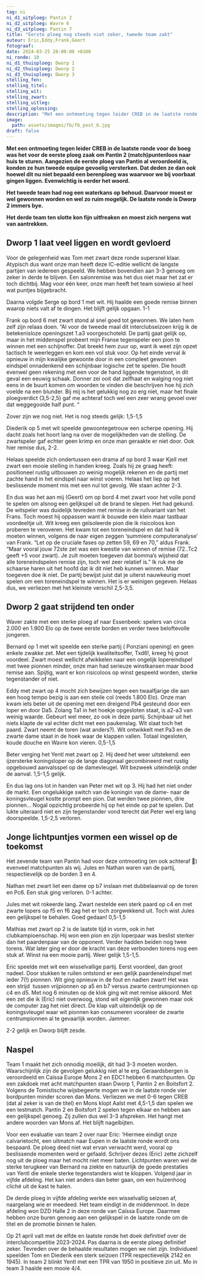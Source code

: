 ```yaml
---
tag: ni
ni_d1_uitploeg: Pantin 2
ni_d2_uitploeg: Wavre 6
ni_d3_uitploeg: Pantin 7
title: "Eerste ploeg nog steeds niet zeker, tweede team zakt"
auteur: Eric,Eddy,Frank,Geert
fotograaf: 
date: 2024-03-25 20:00:00 +0100
ni_ronde: 10
ni_d1_thuisploeg: Dworp 1
ni_d2_thuisploeg: Dworp 2
ni_d3_thuisploeg: Dworp 3
stelling_fen:
stelling_titel:
stelling_wit:
stelling_zwart:
stelling_uitleg:
stelling_oplossing:
description: "Met een ontmoeting tegen leider CREB in de laatste ronde voor de boeg was het voor de eerste ploeg zaak om Pantin 2 (match)puntenloos naar huis te sturen."
image:
  path: assets/images/fb/fb_post_6.jpg
draft: false
---
```

**Met een ontmoeting tegen leider CREB in de laatste ronde voor de boeg was het voor de eerste ploeg zaak om Pantin 2 (match)puntenloos naar huis te sturen. Aangezien de eerste ploeg van Pantin al veroordeeld is, konden ze hun tweede equipe gevoelig versterken. Dat deden ze dan ook hoewel dit nu niet bepaald een berenploeg was waarvoor we bij voorbaat gingen liggen. Evenwichtig is eerder het woord.**<!--more-->

**Het tweede team had nog een waterkans op behoud. Daarvoor moest er wel gewonnen worden en wel zo ruim mogelijk. De laatste ronde is Dworp 2 immers bye.**

**Het derde team ten slotte kon fijn uitfreaken en moest zich nergens wat van aantrekken.**

## Dworp 1 laat veel liggen en wordt gevloerd

Voor de gelegenheid was Tom met zwart deze ronde supersnel klaar. Atypisch dus want onze man heeft deze IC-editie wellicht de langste partijen van iedereen gespeeld. We hebben bovendien aan 3-3 genoeg om zeker in derde te blijven. Een salonremise was het dus niet maar het zat er toch dichtbij. Mag voor één keer, onze man heeft het team sowieso al heel wat puntjes bijgebracht.

Daarna volgde Serge op bord 1 met wit. Hij haalde een goede remise binnen waarop niets valt af te dingen.  Het blijft gelijk opgaan.  1-1

Frank op bord 6 met zwart stond al snel goed tot gewonnen. We laten hem zelf zijn relaas doen. “Al voor de tweede maal dit interclubseizoen krijg ik de betekenisloze openingszet 1.a3 voorgeschoteld. De partij gaat gelijk op, maar in het middenspel probeert mijn Franse tegenspeler een pion te winnen met een schijnoffer. Dat breekt hem zuur op, want ik weet zijn opzet tactisch te weerleggen en kom een vol stuk voor. Op het einde verval ik opnieuw in mijn kwalijke gewoonte door in een compleet gewonnen eindspel onnadenkend een schijnbaar logische zet te spelen. Die houdt evenwel geen rekening met een voor de hand liggende tegenstoot, in dit geval een eeuwig schaak. Donner zei ooit dat zelfhaat en walging nog niet eens in de buurt komen om woorden te vinden die beschrijven hoe hij zich voelde na een blunder. Bij mij is het gelukkig nog zo erg niet, maar het finale ploegverdict (3,5-2,5) gaf me achteraf toch wel een zeer wrang gevoel over dat weggegooide half punt. “

Zover zijn we nog niet. Het is nog steeds gelijk: 1,5-1,5

Diederik op 5 met wit speelde gewoontegetrouw een scherpe opening. Hij dacht zoals het hoort lang na over de mogelijkheden van de stelling. De zwartspeler gaf echter geen krimp en onze man geraakte er niet door. Ook hier remise dus, 2-2.

Helaas speelde zich ondertussen een drama af op bord 3 waar Kjell met zwart een mooie stelling in handen kreeg. Zoals hij ze graag heeft: positioneel rustig uitbouwen zo weinig mogelijk rekenen en de partij met zachte hand in het eindspel naar winst voeren. Helaas het liep op het beslissende moment mis met een nul tot gevolg. We staan achter 2-3.

En dus was het aan mij (Geert) om op bord 4 met zwart voor het volle pond te spelen om alsnog een gelijkspel uit de brand te slepen. Het had gekund. De witspeler was duidelijk tevreden met remise in de ruilvariant van het Frans. Toch moest hij oppassen want ik bouwde een klein maar tastbaar voordeeltje uit. Wit kreeg een geïsoleerde pion die ik risicoloos kon proberen te veroveren. Het kwam tot een toreneindspel en dat had ik moeten winnen, volgens de naar eigen zeggen ‘summiere computeranalyse’ van Frank. “Let op de cruciale fases op zetten 59, 69 en 70,” aldus Frank. “Maar vooral jouw 72ste zet was een kwestie van winnen of remise (72..Tc2 geeft +5 voor zwart). Je zult moeten toegeven dat bomma’s wijsheid dat alle toreneindspelen remise zijn, toch wel zeer relatief is.” Ik ruk me de schaarse haren uit het hoofd dat ik dit niet heb kunnen winnen. Maar toegeven doe ik niet. De partij bewijst juist dat je uiterst nauwkeurig moet spelen om een toreneindspel te winnen. Het is er weinigen gegeven. Helaas dus, we verliezen met het kleinste verschil 2,5-3,5.

## Dworp 2 gaat strijdend ten onder

Waver zakte met een sterke ploeg af naar Essenbeek: spelers van circa 2.000 en 1.900 Elo op de twee eerste borden en verder twee beloftevolle jongeren.

Bernard op 1 met wit speelde een sterke partij ( Ponziani opening) en geen enkele zwakke zet. Met een tijdelijk kwaliteitsoffer, Txd6!, kreeg hij groot voordeel. Zwart moest wellicht afwikkelen naar een ongelijk lopereindspel met twee pionnen minder, onze man had serieuze winstkansen maar bood remise aan. Spijtig, want er kon risicoloos op winst gespeeld worden, sterke tegenstander of niet.

​​​​​Eddy met zwart op 4 mocht zich bewijzen tegen een twaalfjarige die aan een hoog tempo bezig is aan een steile col (reeds 1.800 Elo). Onze man kwam iets beter uit de opening met een dreigend Pb4 gesteund door een loper en door Da5. Zolang Ta1 in het hoekje opgesloten staat, is a2-a3 van weinig waarde. Gebeurt wel meer, zo ook in deze partij. Schijnbaar uit het niets klapte de val echter dicht met een paukenslag. Wit slaat toch het paard. Zwart neemt de toren (wat anders?). Wit ontwikkelt met Pa3 en de zwarte dame staat in de hoek waar de klappen vallen. Totaal ingesloten, koude douche en Wavre kon vieren. 0,5-1,5

Beter verging het Yentl met zwart op 2. Hij deed het weer uitstekend: een ijzersterke koningsloper op de lange diagonaal gecombineerd met rustig opgebouwd aanvalsspel op de damevleugel. Wit bezweek uiteindelijk onder de aanval. 1,5-1,5 gelijk.

En dus lag ons lot in handen van Peter met wit op 3. Hij had het niet onder de markt. Een ongelukkige switch van de koningin van de dame- naar de koningsvleugel kostte prompt een pion. Dat werden twee pionnen, drie pionnen... Nogal opzichtig probeerde hij op het einde op pat te spelen. Dat lukte uiteraard niet en zijn tegenstander vond terecht dat Peter wel erg lang doorspeelde. 1,5-2,5 verloren.

## Jonge lichtpuntjes vormen een wissel op de toekomst

Het zevende team van Pantin had voor deze ontmoeting (en ook achteraf ) evenveel  matchpunten als wij. Jules en Nathan waren van de partij, respectievelijk op de borden 3 en 4.

Nathan met zwart liet een dame op b7 inslaan met dubbelaanval op de toren en Pc6. Een stuk ging verloren. 0-1 achter.

Jules met wit rokeerde lang. Zwart nestelde een sterk paard op c4 en met zwarte lopers op f5 en f6 zag het er toch zorgwekkend uit. Toch wist Jules een gelijkspel te behalen. Goed gedaan! 0,5-1,5

Mathias met zwart op 2 is de laatste tijd in vorm, ook in het clubkampioenschap. Hij won een pion en zijn loperpaar was beslist sterker dan het paardenpaar van de opponent. Verder hadden beiden nog twee torens. Wat later ging er door de kracht van deze verbonden torens nog een stuk af. Winst na een mooie partij. Weer gelijk 1,5-1,5.

Eric speelde met wit een wisselvallige partij. Eerst voordeel, dan groot nadeel. Door stukken te ruilen ontstond er een gelijk paardeneindspel met ieder 7(!) pionnen. Wit ging opnieuw in de fout en nadien zwart! Het was een strijd  tussen vrijpionnen op a5 en b7 versus zwarte centrumpionnen op c4 en d5. Met nog 6 minuten op de klok ging wit met remise akkoord. Met een zet die ik (Eric) niet overwoog, stond wit eigenlijk gewonnen maar ook de computer zag het niet direct. De klap valt uiteindelijk op de koningsvleugel waar wit pionnen kan consumeren vooraleer de zwarte centrumpionnen al te gevaarlijk worden. Jammer.

2-2 gelijk en Dworp blijft zesde.

## Naspel

Team 1 maakt het zich onnodig moeilijk, dit had 3-3 moeten worden. Waarschijnlijk zijn de gevolgen gelukkig niet al te erg. Geraardsbergen is veroordeeld en Caïssa Europe Mons 2 en EDC1 hebben 6 matchpunten. Op een zakdoek met acht matchpunten staan Dworp 1, Pantin 2 en Boitsfort 2. Volgens de Tomistische wijsbegeerte mogen we in de laatste ronde vier bordpunten minder scoren dan Mons. Verliezen we met 0-6 tegen CREB (dat al zeker is van de titel) en Mons klopt Aalst met 4,5-1,5 dan spelen we een testmatch. Pantin 2 en Boitsfort 2 spelen tegen elkaar en hebben aan een gelijkspel genoeg. Zij zullen dus wel 3-3 afspreken. Het hangt met andere woorden van Mons af. Het blijft nagelbijten.

Voor een evaluatie van team 2 over naar Eric: ‘Hiermee eindigt onze calvarietocht, een uitmatch naar Eupen in de laatste ronde wordt ons bespaard. De ploeg deed niet wat ervan verwacht werd, vooral op beslissende momenten werd er gefaald. Schrijver dezes (Eric) zette zichzelf nog uit de ploeg maar het mocht niet meer baten. Lichtpunten waren wel de sterke terugkeer van Bernard na ziekte en natuurlijk de goede prestaties van Yentl die enkele sterke tegenstanders wist te kloppen. Volgend jaar in vijfde afdeling. Het kan niet anders dan beter gaan, om een huizenhoog cliché uit de kast te halen.

De derde ploeg in vijfde afdeling werkte een wisselvallig seizoen af, naargelang wie er meedeed. Het team eindigt in de middenmoot. In deze afdeling won DZD Halle 2 in deze ronde van Caïssa Europe. Daarmee hebben onze buren genoeg aan een gelijkspel in de laatste ronde om de titel en de promotie binnen te halen.

Op 21 april valt met de elfde en laatste ronde het doek definitief over de interclubcompetitie 2023-2024. Pas daarna is de eerste ploeg definitief zeker. Tevreden over de behaalde resultaten mogen we niet zijn. Individueel speelden Tom en Diederik een sterk seizoen (TPR respectievelijk 2142 en 1945). In team 2 blinkt Yentl met een TPR van 1950 in positieve zin uit. Mo in team 3 haalde een mooie 4/4.